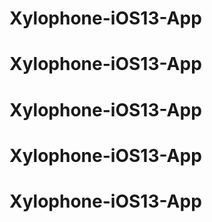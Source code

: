 # Xylophone-iOS13-App
# Xylophone-iOS13-App
# Xylophone-iOS13-App
# Xylophone-iOS13-App
# Xylophone-iOS13-App
